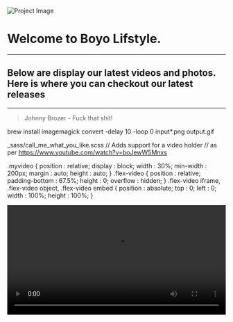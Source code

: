 ![Project Image](https://ia601408.us.archive.org/30/items/photoart1_20190627/WhatsApp%20Image%202019-05-11%20at%2002.40.24.jpeg)

# Welcome to Boyo Lifstyle.
---
## Below are display our latest videos and photos. Here is where you can checkout our latest releases
---
>Johnny Brozer - Fuck that shit!

brew install imagemagick
convert -delay 10 -loop 0 input*.png output.gif

_sass/call_me_what_you_like.scss
// Adds support for a video holder
// as per https://www.youtube.com/watch?v=boJewW5Mnxs

.myvideo {
position : relative;
display : block;
width : 30%;
min-width : 200px;
margin : auto;
height : auto;
}
.flex-video {
position : relative;
padding-bottom : 67.5%;
height : 0;
overflow : hidden;
}
.flex-video iframe, .flex-video object, .flex-video embed {
position : absolute;
top : 0;
left : 0;
width : 100%;
height : 100%;
}
<div class="myvideo">
   <video  style="display:block; width:100%; height:auto;" autoplay controls loop="loop">
       <source src="{{ site.baseurl }}/media/2016-10-24-add-video-to-github-README/visualise_params.mp4" type="video/mp4" />
       <source src="{{ site.baseurl }}/media/2016-10-24-add-video-to-github-README/visualise_params.ogv" type="video/ogg" />
       <source src="{{ site.baseurl }}/media/2016-10-24-add-video-to-github-README/visualise_params.webm"  type="video/webm"  />
   </video>
</div>
